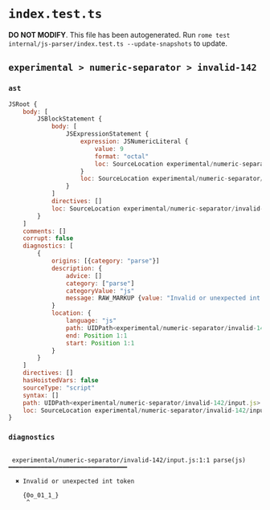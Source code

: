 # `index.test.ts`

**DO NOT MODIFY**. This file has been autogenerated. Run `rome test internal/js-parser/index.test.ts --update-snapshots` to update.

## `experimental > numeric-separator > invalid-142`

### `ast`

```javascript
JSRoot {
	body: [
		JSBlockStatement {
			body: [
				JSExpressionStatement {
					expression: JSNumericLiteral {
						value: 9
						format: "octal"
						loc: SourceLocation experimental/numeric-separator/invalid-142/input.js 1:1-1:9
					}
					loc: SourceLocation experimental/numeric-separator/invalid-142/input.js 1:1-1:9
				}
			]
			directives: []
			loc: SourceLocation experimental/numeric-separator/invalid-142/input.js 1:0-1:10
		}
	]
	comments: []
	corrupt: false
	diagnostics: [
		{
			origins: [{category: "parse"}]
			description: {
				advice: []
				category: ["parse"]
				categoryValue: "js"
				message: RAW_MARKUP {value: "Invalid or unexpected int token"}
			}
			location: {
				language: "js"
				path: UIDPath<experimental/numeric-separator/invalid-142/input.js>
				end: Position 1:1
				start: Position 1:1
			}
		}
	]
	directives: []
	hasHoistedVars: false
	sourceType: "script"
	syntax: []
	path: UIDPath<experimental/numeric-separator/invalid-142/input.js>
	loc: SourceLocation experimental/numeric-separator/invalid-142/input.js 1:0-2:0
}
```

### `diagnostics`

```

 experimental/numeric-separator/invalid-142/input.js:1:1 parse(js) ━━━━━━━━━━━━━━━━━━━━━━━━━━━━━━━━━

  ✖ Invalid or unexpected int token

    {0o_01_1_}
     ^


```
